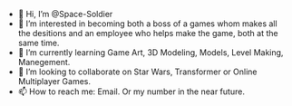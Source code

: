 - 👋 Hi, I’m @Space-Soldier
- 👀 I’m interested in becoming both a boss of a games whom makes all the desitions and an employee who helps make the game, both at the same time.
- 🌱 I’m currently learning Game Art, 3D Modeling, Models, Level Making, Manegement. 
- 💞️ I’m looking to collaborate on Star Wars, Transformer or Online Multiplayer Games.
- 📫 How to reach me: Email. Or my number in the near future.

<!---
Space-Soldier/Space-Soldier is a ✨ special ✨ repository because its `README.md` (this file) appears on your GitHub profile.
You can click the Preview link to take a look at your changes.
--->

